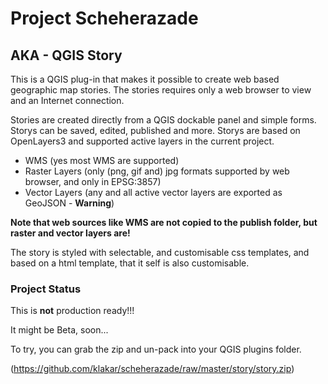 # Project Scheherazade
## AKA - QGIS Story
This is a QGIS plug-in that makes it possible to create web based geographic map stories. The stories requires only a web browser to view and an Internet connection.

Stories are created directly from a QGIS dockable panel and simple forms. Storys can be saved, edited, published and more. Storys are based on OpenLayers3 and supported active layers in the current project.

- WMS (yes most WMS are supported)
- Raster Layers (only (png, gif and) jpg formats supported by web browser, and only in EPSG:3857)
- Vector Layers (any and all active vector layers are exported as GeoJSON - **Warning**)

**Note that web sources like WMS are not copied to the publish folder, but raster and vector layers are!**

The story is styled with selectable, and customisable css templates, and based on a html template, that it self is also customisable.
### Project Status
This is **not** production ready!!!

It might be Beta, soon...

To try, you can grab the zip and un-pack into your QGIS plugins folder.

(https://github.com/klakar/scheherazade/raw/master/story/story.zip)
